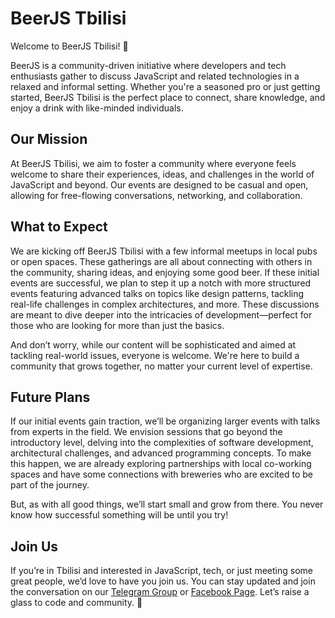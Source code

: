 # BeerJS Tbilisi

Welcome to BeerJS Tbilisi! 🍻

BeerJS is a community-driven initiative where developers and tech enthusiasts gather to discuss JavaScript and related technologies in a relaxed and informal setting. Whether you're a seasoned pro or just getting started, BeerJS Tbilisi is the perfect place to connect, share knowledge, and enjoy a drink with like-minded individuals.

## Our Mission

At BeerJS Tbilisi, we aim to foster a community where everyone feels welcome to share their experiences, ideas, and challenges in the world of JavaScript and beyond. Our events are designed to be casual and open, allowing for free-flowing conversations, networking, and collaboration.

## What to Expect

We are kicking off BeerJS Tbilisi with a few informal meetups in local pubs or open spaces. These gatherings are all about connecting with others in the community, sharing ideas, and enjoying some good beer. If these initial events are successful, we plan to step it up a notch with more structured events featuring advanced talks on topics like design patterns, tackling real-life challenges in complex architectures, and more. These discussions are meant to dive deeper into the intricacies of development—perfect for those who are looking for more than just the basics.

And don’t worry, while our content will be sophisticated and aimed at tackling real-world issues, everyone is welcome. We're here to build a community that grows together, no matter your current level of expertise.

## Future Plans

If our initial events gain traction, we’ll be organizing larger events with talks from experts in the field. We envision sessions that go beyond the introductory level, delving into the complexities of software development, architectural challenges, and advanced programming concepts. To make this happen, we are already exploring partnerships with local co-working spaces and have some connections with breweries who are excited to be part of the journey.

But, as with all good things, we’ll start small and grow from there. You never know how successful something will be until you try!

## Join Us

If you’re in Tbilisi and interested in JavaScript, tech, or just meeting some great people, we’d love to have you join us. You can stay updated and join the conversation on our [Telegram Group](https://web.telegram.org/k/#@beerjstbs) or [Facebook Page](https://www.facebook.com/profile.php?id=61565084630984). Let’s raise a glass to code and community. 🍻
